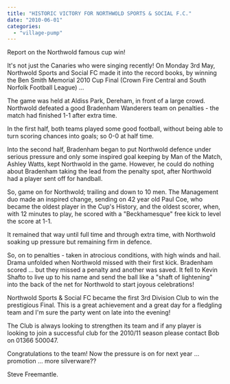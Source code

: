 ```yaml
---
title: "HISTORIC VICTORY FOR NORTHWOLD SPORTS & SOCIAL F.C."
date: "2010-06-01"
categories: 
  - "village-pump"
---
```


Report on the Northwold famous cup win!

It's not just the Canaries who were singing recently! On Monday 3rd May, Northwold Sports and Social FC made it into the record books, by winning the Ben Smith Memorial 2010 Cup Final (Crown Fire Central and South Norfolk Football League) ...

The game was held at Aldiss Park, Dereham, in front of a large crowd. Northwold defeated a good Bradenham Wanderers team on penalties - the match had finished 1-1 after extra time.

In the first half, both teams played some good football, without being able to turn scoring chances into goals; so 0-0 at half time.

Into the second half, Bradenham began to put Northwold defence under serious pressure and only some inspired goal keeping by Man of the Match, Ashley Watts, kept Northwold in the game. However, he could do nothing about Bradenham taking the lead from the penalty spot, after Northwold had a player sent off for handball.

So, game on for Northwold; trailing and down to 10 men. The Management duo made an inspired change, sending on 42 year old Paul Coe, who became the oldest player in the Cup's History, and the oldest scorer, when, with 12 minutes to play, he scored with a "Beckhamesque" free kick to level the score at 1-1.

It remained that way until full time and through extra time, with Northwold soaking up pressure but remaining firm in defence.

So, on to penalties - taken in atrocious conditions, with high winds and hail. Drama unfolded when Northwold missed with their first kick. Bradenham scored ... but they missed a penalty and another was saved. It fell to Kevin Shafto to live up to his name and send the ball like a "shaft of lightening" into the back of the net for Northwold to start joyous celebrations!

Northwold Sports & Social FC became the first 3rd Division Club to win the prestigious Final. This is a great achievement and a great day for a fledgling team and I'm sure the party went on late into the evening!

The Club is always looking to strengthen its team and if any player is looking to join a successful club for the 2010/11 season please contact Bob on 01366 500047.

Congratulations to the team! Now the pressure is on for next year ... promotion ... more silverware??

Steve Freemantle.
